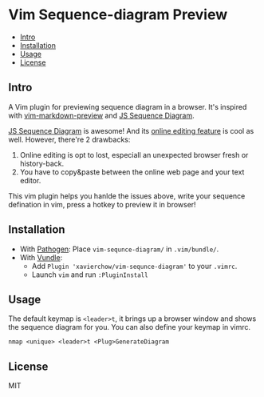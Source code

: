 Vim Sequence-diagram Preview
====================

- [Intro](#intro)
- [Installation](#installation)
- [Usage](#usage)
- [License](#licnese)

Intro
-----
A Vim plugin for previewing sequence diagram in a browser. It's inspired with [vim-markdown-preview](https://github.com/JamshedVesuna/vim-markdown-preview)
and [JS Sequence Diagram](https://github.com/bramp/js-sequence-diagrams).

[JS Sequence Diagram](https://github.com/bramp/js-sequence-diagrams) is awesome! 
And its [online editing feature](https://bramp.github.io/js-sequence-diagrams/) is cool as well.
However, there're 2 drawbacks:

1. Online editing is opt to lost, especiall an unexpected browser fresh or history-back.
2. You have to copy&paste between the online web page and your text editor.

This vim plugin helps you hanlde the issues above, write your sequence defination in vim, press a hotkey to preview it in browser!


Installation
------------

* With [Pathogen](https://github.com/tpope/vim-pathogen): Place `vim-sequnce-diagram/` in `.vim/bundle/`.
* With [Vundle](https://github.com/VundleVim/Vundle.vim):
    * Add `Plugin 'xavierchow/vim-sequnce-diagram'` to your `.vimrc`.
    * Launch `vim` and run `:PluginInstall`

Usage
-----

The default keymap is `<leader>t`, it brings up a browser window and shows the sequence diagram for you.
You can also define your keymap in vimrc.
```
nmap <unique> <leader>t <Plug>GenerateDiagram 
```

License
-----------------

MIT


